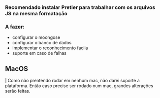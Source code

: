 ### Recomendado instalar Pretier para trabalhar com os arquivos JS na mesma formatação 

### A fazer:
- configurar o moongose
- configurar o banco de dados
- implementar o reconhecimento facila
- suporte em caso de falhas


## MacOS
| Como não prentendo rodar em nenhum mac, não darei suporte a plataforma.
Então caso precise ser rodado num mac, grandes alterações serão feitas.